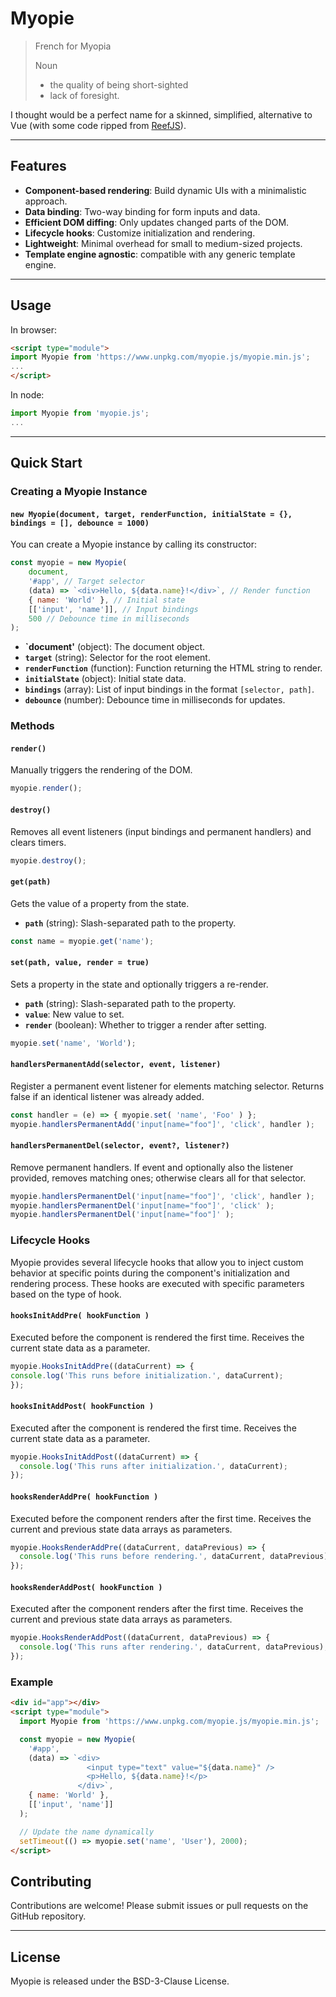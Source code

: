 # Myopie
> French for Myopia
> 
> Noun
> - the quality of being short-sighted
> - lack of foresight.

I thought would be a perfect name for a skinned, simplified, alternative to Vue (with some code ripped from [ReefJS](https://github.com/cferdinandi/reef)).

---

## Features

- **Component-based rendering**: Build dynamic UIs with a minimalistic approach.
- **Data binding**: Two-way binding for form inputs and data.
- **Efficient DOM diffing**: Only updates changed parts of the DOM.
- **Lifecycle hooks**: Customize initialization and rendering.
- **Lightweight**: Minimal overhead for small to medium-sized projects.
- **Template engine agnostic**: compatible with any generic template engine.

---

## Usage

In browser:

```html
<script type="module">
import Myopie from 'https://www.unpkg.com/myopie.js/myopie.min.js';
...
</script>
```

In node:

```javascript
import Myopie from 'myopie.js';
...
```

---

## Quick Start

### Creating a Myopie Instance

#### `new Myopie(document, target, renderFunction, initialState = {}, bindings = [], debounce = 1000)`

You can create a Myopie instance by calling its constructor:

```javascript
const myopie = new Myopie(
    document,
    '#app', // Target selector
    (data) => `<div>Hello, ${data.name}!</div>`, // Render function
    { name: 'World' }, // Initial state
    [['input', 'name']], // Input bindings
    500 // Debounce time in milliseconds
);
```

- **`document'** (object): The document object.
- **`target`** (string): Selector for the root element.
- **`renderFunction`** (function): Function returning the HTML string to render.
- **`initialState`** (object): Initial state data.
- **`bindings`** (array): List of input bindings in the format `[selector, path]`.
- **`debounce`** (number): Debounce time in milliseconds for updates.

### Methods

#### `render()`

Manually triggers the rendering of the DOM.

```javascript
myopie.render();
```

#### `destroy()`

Removes all event listeners (input bindings and permanent handlers) and clears timers.

```javascript
myopie.destroy();
```

#### `get(path)`

Gets the value of a property from the state.
- **`path`** (string): Slash-separated path to the property.

```javascript
const name = myopie.get('name');
```

#### `set(path, value, render = true)`

Sets a property in the state and optionally triggers a re-render.
- **`path`** (string): Slash-separated path to the property.
- **`value`**: New value to set.
- **`render`** (boolean): Whether to trigger a render after setting.


```javascript
myopie.set('name', 'World');
```

#### `handlersPermanentAdd(selector, event, listener)`

Register a permanent event listener for elements matching selector. Returns false if an identical listener was already added.

```javascript
const handler = (e) => { myopie.set( 'name', 'Foo' ) };
myopie.handlersPermanentAdd('input[name="foo"]', 'click', handler );
```

#### `handlersPermanentDel(selector, event?, listener?)`

Remove permanent handlers. If event and optionally also the listener provided, removes matching ones; otherwise clears all for that selector.

```javascript
myopie.handlersPermanentDel('input[name="foo"]', 'click', handler );
myopie.handlersPermanentDel('input[name="foo"]', 'click' );
myopie.handlersPermanentDel('input[name="foo"]' );
```

### Lifecycle Hooks

Myopie provides several lifecycle hooks that allow you to inject custom behavior at specific points during the component's initialization and rendering process. These hooks are executed with specific parameters based on the type of hook.

#### `hooksInitAddPre( hookFunction )`

Executed before the component is rendered the first time. Receives the current state data as a parameter.

```javascript
myopie.HooksInitAddPre((dataCurrent) => {
console.log('This runs before initialization.', dataCurrent);
});
```

#### `hooksInitAddPost( hookFunction )`

Executed after the component is rendered the first time. Receives the current state data as a parameter.

```javascript
myopie.HooksInitAddPost((dataCurrent) => {
  console.log('This runs after initialization.', dataCurrent);
});
```

#### `hooksRenderAddPre( hookFunction )`

Executed before the component renders after the first time. Receives the current and previous state data arrays as parameters.

```javascript
myopie.HooksRenderAddPre((dataCurrent, dataPrevious) => {
  console.log('This runs before rendering.', dataCurrent, dataPrevious);
});
```

#### `hooksRenderAddPost( hookFunction )`

Executed after the component renders after the first time. Receives the current and previous state data arrays as parameters.

```javascript
myopie.HooksRenderAddPost((dataCurrent, dataPrevious) => {
  console.log('This runs after rendering.', dataCurrent, dataPrevious);
});
```

### Example

```html
<div id="app"></div>
<script type="module">
  import Myopie from 'https://www.unpkg.com/myopie.js/myopie.min.js';

  const myopie = new Myopie(
    '#app',
    (data) => `<div>
                 <input type="text" value="${data.name}" />
                 <p>Hello, ${data.name}!</p>
               </div>`,
    { name: 'World' },
    [['input', 'name']]
  );

  // Update the name dynamically
  setTimeout(() => myopie.set('name', 'User'), 2000);
</script>
```

## Contributing

Contributions are welcome! Please submit issues or pull requests on the GitHub repository.

---

## License

Myopie is released under the BSD-3-Clause License.
